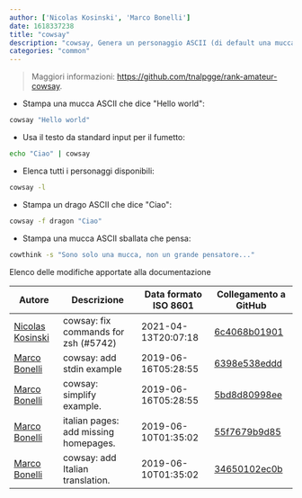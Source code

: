 ```yaml
---
author: ['Nicolas Kosinski', 'Marco Bonelli']
date: 1618337238
title: "cowsay"
description: "cowsay, Genera un personaggio ASCII (di default una mucca) che dice o pensa qualcosa."
categories: "common"
---
```

> Maggiori informazioni: <https://github.com/tnalpgge/rank-amateur-cowsay>.

- Stampa una mucca ASCII che dice "Hello world":

```bash
cowsay "Hello world"
```

- Usa il testo da standard input per il fumetto:

```bash
echo "Ciao" | cowsay
```

- Elenca tutti i personaggi disponibili:

```bash
cowsay -l
```

- Stampa un drago ASCII che dice "Ciao":

```bash
cowsay -f dragon "Ciao"
```

- Stampa una mucca ASCII sballata che pensa:

```bash
cowthink -s "Sono solo una mucca, non un grande pensatore..."
```
Elenco delle modifiche apportate alla documentazione


Autore | Descrizione | Data formato ISO 8601 | Collegamento a GitHub
------|-----|-----|-----
[Nicolas Kosinski](mailto:nicokosi@yahoo.com) | cowsay: fix commands for zsh (#5742) | 2021-04-13T20:07:18 | [6c4068b01901](https://github.com/tldr-pages/tldr/commit/6c4068b01901f36d53686965b5c851d797309482)
[Marco Bonelli](mailto:marco@mebeim.net) | cowsay: add stdin example | 2019-06-16T05:28:55 | [6398e538eddd](https://github.com/tldr-pages/tldr/commit/6398e538eddd4cd0d6daab1771b5401779be67a3)
[Marco Bonelli](mailto:marco@mebeim.net) | cowsay: simplify example. | 2019-06-16T05:28:55 | [5bd8d80998ee](https://github.com/tldr-pages/tldr/commit/5bd8d80998ee56fcc2b03c034146e77fb601a0b2)
[Marco Bonelli](mailto:marco@mebeim.net) | italian pages: add missing homepages. | 2019-06-10T01:35:02 | [55f7679b9d85](https://github.com/tldr-pages/tldr/commit/55f7679b9d85480f6c81738bd32c7901a1db36fe)
[Marco Bonelli](mailto:mb5.marcob@gmail.com) | cowsay: add Italian translation. | 2019-06-10T01:35:02 | [34650102ec0b](https://github.com/tldr-pages/tldr/commit/34650102ec0b56167b66b3cf2fced404eb2cfa02)

